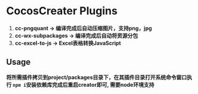 # CocosCreater Plugins
1. **cc-pngquant -> 编译完成后自动压缩图片，支持png，jpg**
2. **cc-wx-subpackages -> 编译完成后自动将资源分包**
3. **cc-excel-to-js -> Excel表格转换JavaScript**



## Usage
  **将所需插件拷贝到project/packages目录下，在其插件目录打开系统命令窗口执行
  `npm i`安装依赖库完成后重启creator即可, 需要node环境支持**


